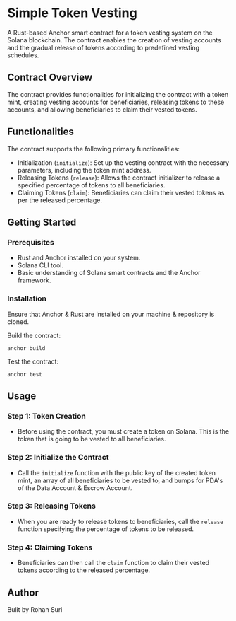 # Simple Token Vesting

A Rust-based Anchor smart contract for a token vesting system on the Solana blockchain. The contract enables the creation of vesting accounts and the gradual release of tokens according to predefined vesting schedules.
## Contract Overview
The contract provides functionalities for initializing the contract with a token mint, creating vesting accounts for beneficiaries, releasing tokens to these accounts, and allowing beneficiaries to claim their vested tokens.

## Functionalities
The contract supports the following primary functionalities:

- Initialization (`initialize`): Set up the vesting contract with the necessary parameters, including the token mint address.
- Releasing Tokens (`release`): Allows the contract initializer to release a specified percentage of tokens to all beneficiaries.
- Claiming Tokens (`claim`): Beneficiaries can claim their vested tokens as per the released percentage.

## Getting Started
### Prerequisites
- Rust and Anchor installed on your system.
- Solana CLI tool.
- Basic understanding of Solana smart contracts and the Anchor framework.
### Installation
Ensure that Anchor & Rust are installed on your machine & repository is cloned.  

Build the contract:
```console
anchor build
```
Test the contract:
```console
anchor test
```

## Usage
### Step 1: Token Creation 
- Before using the contract, you must create a token on Solana. This is the token that is going to be vested to all beneficiaries. 

### Step 2: Initialize the Contract
- Call the `initialize` function with the public key of the created token mint, an array of all beneficiaries to be vested to, and bumps for PDA's of the Data Account & Escrow Account.

### Step 3: Releasing Tokens
- When you are ready to release tokens to beneficiaries, call the `release` function specifying the percentage of tokens to be released.

### Step 4: Claiming Tokens
- Beneficiaries can then call the `claim` function to claim their vested tokens according to the released percentage.

## Author
Bulit by Rohan Suri
